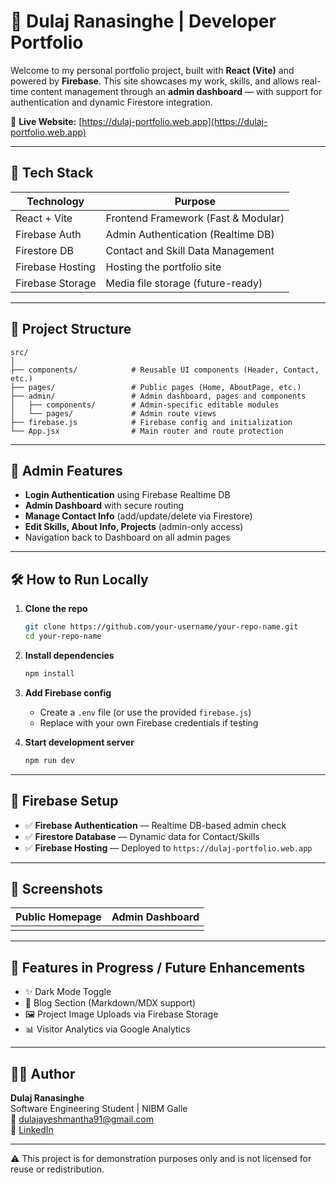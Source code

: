 # 💼 Dulaj Ranasinghe | Developer Portfolio

Welcome to my personal portfolio project, built with **React (Vite)** and powered by **Firebase**. This site showcases my work, skills, and allows real-time content management through an **admin dashboard** — with support for authentication and dynamic Firestore integration.

🔗 **Live Website:** [https://dulaj-portfolio.web.app](https://dulaj-portfolio.web.app)

---

## 🚀 Tech Stack

| Technology       | Purpose                             |
| ---------------- | ----------------------------------- |
| React + Vite     | Frontend Framework (Fast & Modular) |
| Firebase Auth    | Admin Authentication (Realtime DB)  |
| Firestore DB     | Contact and Skill Data Management   |
| Firebase Hosting | Hosting the portfolio site          |
| Firebase Storage | Media file storage (future-ready)   |

---

## 📂 Project Structure

```
src/
│
├── components/            # Reusable UI components (Header, Contact, etc.)
├── pages/                 # Public pages (Home, AboutPage, etc.)
├── admin/                 # Admin dashboard, pages and components
│   ├── components/        # Admin-specific editable modules
│   └── pages/             # Admin route views
├── firebase.js            # Firebase config and initialization
└── App.jsx                # Main router and route protection
```

---

## 🔐 Admin Features

- **Login Authentication** using Firebase Realtime DB
- **Admin Dashboard** with secure routing
- **Manage Contact Info** (add/update/delete via Firestore)
- **Edit Skills, About Info, Projects** (admin-only access)
- Navigation back to Dashboard on all admin pages

---

## 🛠 How to Run Locally

1. **Clone the repo**

   ```bash
   git clone https://github.com/your-username/your-repo-name.git
   cd your-repo-name
   ```

2. **Install dependencies**

   ```bash
   npm install
   ```

3. **Add Firebase config**

   - Create a `.env` file (or use the provided `firebase.js`)
   - Replace with your own Firebase credentials if testing

4. **Start development server**

   ```bash
   npm run dev
   ```

---

## 📡 Firebase Setup

- ✅ **Firebase Authentication** — Realtime DB-based admin check
- ✅ **Firestore Database** — Dynamic data for Contact/Skills
- ✅ **Firebase Hosting** — Deployed to `https://dulaj-portfolio.web.app`

---

## 📸 Screenshots

| Public Homepage | Admin Dashboard |
| --------------- | --------------- |
|                 |                 |



---

## 🧠 Features in Progress / Future Enhancements

- ✨ Dark Mode Toggle
- 📛 Blog Section (Markdown/MDX support)
- 🖼️ Project Image Uploads via Firebase Storage
- 📊 Visitor Analytics via Google Analytics

---

## 👨‍💼 Author

**Dulaj Ranasinghe**\
Software Engineering Student | NIBM Galle\
📧 [dulajayeshmantha91@gmail.com](mailto\:dulajayeshmantha91@gmail.com)\
🔗 [LinkedIn](https://www.linkedin.com/in/dulaj-ranasinghe-2275a82b2)

---

⚠️ This project is for demonstration purposes only and is not licensed for reuse or redistribution.


